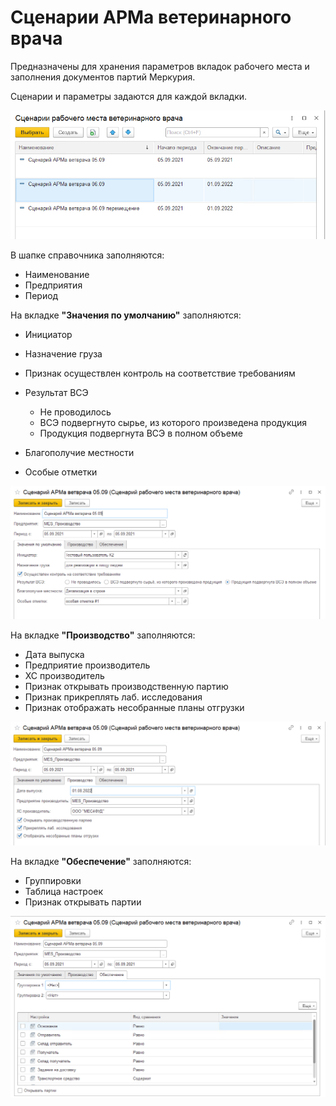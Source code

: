 # Сценарии АРМа ветеринарного врача

Предназначены для хранения параметров вкладок рабочего места и заполнения документов партий Меркурия.

Сценарии и параметры задаются для каждой вкладки.

[![1][1]][1]

В шапке справочника заполняются:

- Наименование
- Предприятия
- Период

На вкладке **"Значения по умолчанию"** заполняются:

- Инициатор
- Назначение груза
- Признак осуществлен контроль на соответствие требованиям
- Результат ВСЭ

    - Не проводилось
    - ВСЭ подвергнуто сырье, из которого произведена продукция
    - Продукция подвергнута ВСЭ в полном объеме

- Благополучие местности
- Особые отметки

[![2][2]][2]

На вкладке **"Производство"** заполняются:

- Дата выпуска
- Предприятие производитель
- ХС производитель
- Признак открывать производственную партию
- Признак прикреплять лаб. исследования
- Признак отображать несобранные планы отгрузки

[![3][3]][3]

На вкладке **"Обеспечение"** заполняются:

- Группировки
- Таблица настроек
- Признак открывать партии

[![4][4]][4]

[1]: WorkplaceScenarios.assets/1.png
[2]: WorkplaceScenarios.assets/2.png
[3]: WorkplaceScenarios.assets/3.png
[4]: WorkplaceScenarios.assets/4.png
